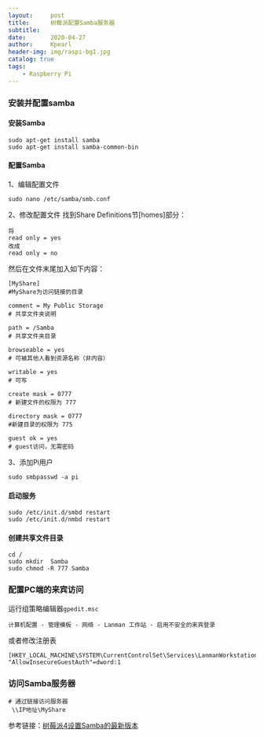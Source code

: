 ```yaml
---
layout:     post
title:      树莓派配置Samba服务器
subtitle:   
date:       2020-04-27
author:     Kpearl
header-img: img/raspi-bg1.jpg
catalog: true
tags:
    - Raspberry Pi
---
```

### 安装并配置samba
#### 安装Samba
```
sudo apt-get install samba    
sudo apt-get install samba-common-bin
```
#### 配置Samba
1、编辑配置文件
````
sudo nano /etc/samba/smb.conf
````
2、修改配置文件
找到Share Definitions节[homes]部分：
```
将
read only = yes
改成
read only = no
```
然后在文件末尾加入如下内容：
```
[MyShare] 
#MyShare为访问链接的目录

comment = My Public Storage  
# 共享文件夹说明 

path = /Samba 
# 共享文件夹目录

browseable = yes  
# 可被其他人看到资源名称（非内容）  

writable = yes  
# 可写  

create mask = 0777 
# 新建文件的权限为 777 

directory mask = 0777 
#新建目录的权限为 775 

guest ok = yes 
# guest访问，无需密码
```
3、添加Pi用户
```
sudo smbpasswd -a pi
```
#### 启动服务
```
sudo /etc/init.d/smbd restart
sudo /etc/init.d/nmbd restart
```

#### 创建共享文件目录
```
cd /
sudo mkdir  Samba
sudo chmod -R 777 Samba
```

### 配置PC端的来宾访问
运行组策略编辑器`gpedit.msc`
```
计算机配置 - 管理模板 - 网络 - Lanman 工作站 - 启用不安全的来宾登录
```
或者修改注册表
```
[HKEY_LOCAL_MACHINE\SYSTEM\CurrentControlSet\Services\LanmanWorkstation\Parameters] 
"AllowInsecureGuestAuth"=dword:1
```

### 访问Samba服务器
```
# 通过链接访问服务器
 \\IP地址\MyShare
 ```

参考链接：[树莓派4设置Samba的最新版本](https://www.jianshu.com/p/5de3a2e688b4)
